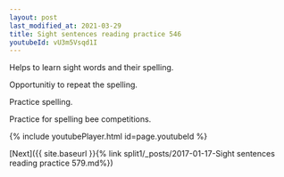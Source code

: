 ```yaml
---
layout: post
last_modified_at: 2021-03-29
title: Sight sentences reading practice 546
youtubeId: vU3m5Vsqd1I
---
```

 
 
Helps to learn sight words and their spelling.

Opportunitiy to repeat the spelling. 

Practice spelling. 
 
Practice for spelling bee competitions. 
 
{% include youtubePlayer.html id=page.youtubeId %}
 
 

[Next]({{ site.baseurl }}{% link  split1/_posts/2017-01-17-Sight sentences reading practice 579.md%})
 
